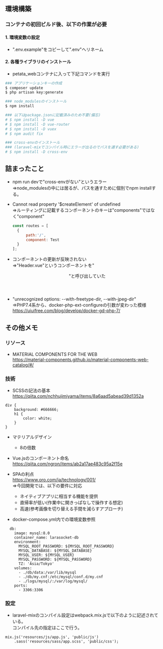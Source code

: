 ## 環境構築
### コンテナの初回ビルド後、以下の作業が必要
#### 1. 環境変数の設定
- ".env.example"をコピーして".env"へリネーム
#### 2. 各種ライブラリのインストール
- petata_webコンテナに入って下記コマンドを実行
```bash
### アプリケーションキーの作成
$ composer update
$ php artisan key:generate

### node_modulesのインストール
$ npm install

### 以下はpackage.jsonに記載済みのため不要(備忘)
# $ npm install -D vue
# $ npm install -D vue-router
# $ npm install -D vuex
# $ npm audit fix

### cross-envのインストール
### (laravel-mixでコンパイル時にエラーが出るのでパスを通す必要がある)
# $ npm install -D cross-env
```

## 詰まったこと
- npm run devで"cross-envがない"というエラー  
⇒node_modulesの中には居るが、パスを通すために個別でnpm installする。

- Cannot read property '$createElement' of undefined  
⇒ルーティングに記載するコンポーネントのキーは"components"ではなく"component"
  ```js
  const routes = [
    {
        path:'/',
        component: Test
    }
  ];
  ```

- コンポーネントの更新が反映されない  
⇒"Header.vue"というコンポーネントを"<header />"と呼び出していた

- "unrecognized options: --with-freetype-dir, --with-jpeg-dir"  
⇒PHP7.4系から、docker-php-ext-configureの引数が変わった模様  
https://uiuifree.com/blog/develop/docker-gd-php-7/
## その他メモ
### リソース
- MATERIAL COMPONENTS FOR THE WEB  
https://material-components.github.io/material-components-web-catalog/#/

### 技術
- SCSSの記法の基本  
https://qiita.com/nchhujimiyama/items/8a6aad5abead39d1352a
```
div {
    background: #666666;
    h1 {
        color: white;
    }
}
```
- マテリアルデザイン
  - 8の倍数
  
- Vue.jsのコンポーネント命名  
https://qiita.com/ngron/items/ab2a17ae483c95a2f15e

- SPAの利点  
https://www.oro.com/ja/technology/001/  
⇒今回開発では、以下の要件に対応
  - ネイティブアプリに相当する機能を提供
  - 直帰率が低い(作業中に開きっぱなしで操作する想定)
  - 高速(参考画像を切り替える手間を減らすアプローチ)

- docker-compose.yml内での環境変数参照
```
  db:
    image: mysql:8.0
    container_name: larasocket-db
    environment:
      MYSQL_ROOT_PASSWORD: ${MYSQL_ROOT_PASSWORD}
      MYSQL_DATABASE: ${MYSQL_DATABASE}
      MYSQL_USER: ${MYSQL_USER}
      MYSQL_PASSWORD: ${MYSQL_PASSWORD}
      TZ: 'Asia/Tokyo'
    volumes:
      - ./db/data:/var/lib/mysql
      - ./db/my.cnf:/etc/mysql/conf.d/my.cnf
      - ./logs/mysql/:/var/log/mysql/
    ports:
      - 3306:3306
```

### 設定
- laravel-mixのコンパイル設定はwebpack.mix.jsで以下のように記述されている。  
コンパイル先の指定はここで行う。
```
mix.js('resources/js/app.js', 'public/js')
    .sass('resources/sass/app.scss', 'public/css');
```
